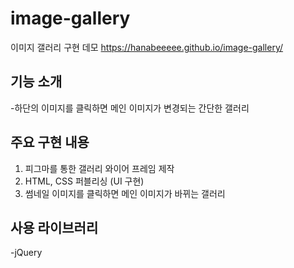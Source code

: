 # image-gallery
이미지 갤러리 구현 데모
https://hanabeeeee.github.io/image-gallery/

## 기능 소개
-하단의  이미지를 클릭하면 메인 이미지가 변경되는 간단한 갤러리

## 주요 구현 내용
1. 피그마를 통한 갤러리 와이어 프레임 제작
2. HTML, CSS 퍼블리싱 (UI 구현)
3. 썸네일 이미지를 클릭하면 메인 이미지가 바뀌는 갤러리

## 사용 라이브러리
-jQuery
